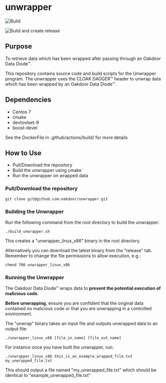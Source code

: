 # unwrapper
![Build](https://github.com/oakdoor/unwrapper/workflows/build%20unwrapper/badge.svg)

![Build and create release](https://github.com/oakdoor/unwrapper/workflows/build%20and%20create%20release/badge.svg)

## Purpose
To retrieve data which has been wrapped after passing through an Oakdoor Data Diode™.

This repository contains source code and build scripts for the Unwrapper program. 
The unwrapper uses the CLOAK DAGGER™ header to unwrap data which has been wrapped by an Oakdoor Data Diode™.

## Dependencies
* Centos 7
* cmake
* devtoolset-9
* boost-devel

See the DockerFile in .github/actions/build/ for more details

## How to Use
* Pull/Download the repository
* Build the unwrapper using cmake
* Run the unwrapper on wrapped data

### Pull/Download the repository
    git clone git@github.com:oakdoor/unwrapper.git

### Building the Unwrapper
Run the following command from the root directory to build the unwrapper: 

    ./build_unwrapper.sh
This creates a "unwrapper_linux_x86" binary in the root directory.

Alternatively you can download the latest binary from the "release" tab. 
Remember to change the file permissions to allow execution, e.g.:

    chmod 700 unwrapper_linux_x86

### Running the Unwrapper
The Oakdoor Data Diode™ wraps data to **prevent the potential execution of malicious code**.

**Before unwrapping**, ensure you are confident that the original data contained no malicious code or 
that you are unwrapping in a controlled environment.  

The "unwrap" binary takes an input file and outputs unwrapped data to an output file:

    ./unwrapper_linux_x86 [file_in_name] [file_out_name] 
For instance once you have built the unwrapper, run:

    ./unwrapper_linux_x86 this_is_an_example_wrapped_file.txt my_unwrapped_file.txt
This should output a file named "my_unwrapped_file.txt" which should be identical to "example_unwrapped_file.txt"

